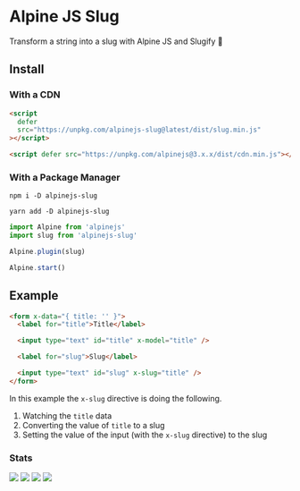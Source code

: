 # Alpine JS Slug

Transform a string into a slug with Alpine JS and Slugify 🐌

## Install

### With a CDN

```html
<script
  defer
  src="https://unpkg.com/alpinejs-slug@latest/dist/slug.min.js"
></script>

<script defer src="https://unpkg.com/alpinejs@3.x.x/dist/cdn.min.js"></script>
```

### With a Package Manager

```shell
npm i -D alpinejs-slug

yarn add -D alpinejs-slug
```

```js
import Alpine from 'alpinejs'
import slug from 'alpinejs-slug'

Alpine.plugin(slug)

Alpine.start()
```

## Example

```html
<form x-data="{ title: '' }">
  <label for="title">Title</label>

  <input type="text" id="title" x-model="title" />

  <label for="slug">Slug</label>

  <input type="text" id="slug" x-slug="title" />
</form>
```

In this example the `x-slug` directive is doing the following.

1. Watching the `title` data
2. Converting the value of `title` to a slug
3. Setting the value of the input (with the `x-slug` directive) to the slug

### Stats

![](https://img.shields.io/bundlephobia/min/alpinejs-slug)
![](https://img.shields.io/npm/v/alpinejs-slug)
![](https://img.shields.io/npm/dt/alpinejs-slug)
![](https://img.shields.io/github/license/markmead/alpinejs-slug)
